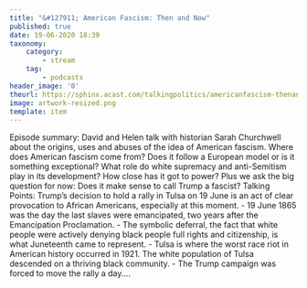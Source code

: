 ```yaml
---
title: "&#127911; American Fascism: Then and Now"
published: true
date: 19-06-2020 18:39
taxonomy:
    category:
        - stream
    tag:
        - podcasts
header_image: '0'
theurl: https://sphinx.acast.com/talkingpolitics/americanfascism-thenandnow/media.mp3
image: artwork-resized.png
template: item
--- 
```

Episode summary: David and Helen talk with historian Sarah Churchwell about the origins, uses and abuses of the idea of American fascism. Where does American fascism come from? Does it follow a European model or is it something exceptional? What role do white supremacy and anti-Semitism play in its development? How close has it got to power? Plus we ask the big question for now: Does it make sense to call Trump a fascist? Talking Points: Trump’s decision to hold a rally in Tulsa on 19 June is an act of clear provocation to African Americans, especially at this moment. - 19 June 1865 was the day the last slaves were emancipated, two years after the Emancipation Proclamation. - The symbolic deferral, the fact that white people were actively denying black people full rights and citizenship, is what Juneteenth came to represent. - Tulsa is where the worst race riot in American history occurred in 1921. The white population of Tulsa descended on a thriving black community. - The Trump campaign was forced to move the rally a day.…
